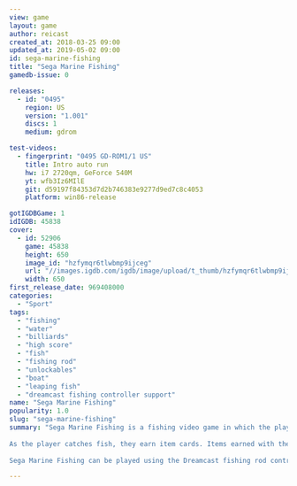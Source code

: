 ```yaml
---
view: game
layout: game
author: reicast
created_at: 2018-03-25 09:00
updated_at: 2019-05-02 09:00
id: sega-marine-fishing
title: "Sega Marine Fishing"
gamedb-issue: 0

releases:
  - id: "0495"
    region: US
    version: "1.001"
    discs: 1
    medium: gdrom

test-videos:
  - fingerprint: "0495 GD-ROM1/1 US"
    title: Intro auto run
    hw: i7 2720qm, GeForce 540M
    yt: wfb3Iz6MIlE
    git: d59197f84353d7d2b746383e9277d9ed7c8c4053
    platform: win86-release

gotIGDBGame: 1
idIGDB: 45838
cover:
  - id: 52906
    game: 45838
    height: 650
    image_id: "hzfymqr6tlwbmp9ijceg"
    url: "//images.igdb.com/igdb/image/upload/t_thumb/hzfymqr6tlwbmp9ijceg.jpg"
    width: 650
first_release_date: 969408000
categories:
  - "Sport"
tags:
  - "fishing"
  - "water"
  - "billiards"
  - "high score"
  - "fish"
  - "fishing rod"
  - "unlockables"
  - "boat"
  - "leaping fish"
  - "dreamcast fishing controller support"
name: "Sega Marine Fishing"
popularity: 1.0
slug: "sega-marine-fishing"
summary: "Sega Marine Fishing is a fishing video game in which the player attempts to catch various marine sport fish. The gameplay's emphasis was on enticing fish to bite onto the lure and then successfully fighting the fish and reeling it to the boat. 
 
As the player catches fish, they earn item cards. Items earned with these cards include fish and artifacts for an aquarium, fishing equipment, additional boats, and various goofy accessories such as different colored shorts. The game also featured two modes of online play: tournament fishing and &quote;fish mail&quote;. In tournament fishing, players competed to catch the biggest fish within a species. Fish mail consisted of writing short messages. Players could receive random messages by catching fish. 
 
Sega Marine Fishing can be played using the Dreamcast fishing rod controller. You could customize your character with hats, shirts, etc."

---
```

